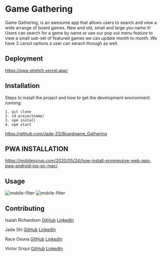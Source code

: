 # Game Gathering

Game Gathering, is an awesome app that allows users to search and view a wide arrange of board games. New and old, small and large you name it! Users can search for a game by name or use our pop out menu feature
to view a small sub-set of featured games we can update month to month. We have 3 carsol options a user can serach through as well.

## Deployment
https://pwa-stretch.vercel.app/

## Installation

Steps to install the project and how to get the development environment running:

```
1. git clone 
2. cd projectname/
3. npm install
4. npm start

```
https://github.com/Jade-ZS/Boardgame_Gathering

## PWA INSTALLATION
https://mobilesyrup.com/2020/05/24/how-install-progressive-web-app-pwa-android-ios-pc-mac/

## Usage
![mobile-filter](https://user-images.githubusercontent.com/123802263/257013243-852e716f-96f8-470d-9cb2-ee373ea7bd1a.gif)
![mobile-filter](https://user-images.githubusercontent.com/123802263/257013255-7ef33d62-6ebe-4073-9892-98a0e974d38c.gif)

## Contributing

Isaiah Richardson
[GitHub](https://github.com/CapCinematic)
[LinkedIn](https://www.linkedin.com/in/isaiah-cap-richardson/)

Jade Shi
[GitHub](https://github.com/Jade-ZS)
[LinkedIn](https://www.linkedin.com/in/ziyu-jade-shi-26447a19b/)

Race Osuna
[GitHub](https://github.com/RaceOsuna)
[LinkedIn](https://www.linkedin.com/in/raceosuna/)

Victor Sriqui
[GitHub](https://github.com/vsriqui)
[LinkedIn](https://turingschool.slack.com/archives/C05HRR6QES1/p1690658527589989)

